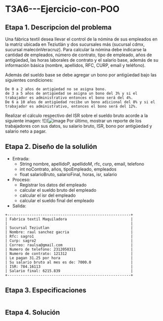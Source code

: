 # T3A6---Ejercicio-con-POO

## Etapa 1. Descripcion del problema
Una fábrica textil desea llevar el control de la nómina de sus empleados en la matriz ubicada en Teziutlán y dos sucursales más (sucursal cdmx, sucursal malecónVeracruz). Para calcular la nómina debe indicarse la cantidad de empleados, número de contrato, tipo de empleado, años de antigüedad, las horas laborales de contrato y el salario base, además de su información básica (nombre, apellidos, RFC, CURP, email y teléfono).

Además del sueldo base se debe agregar un bono por antigüedad bajo las siguientes condiciones:
~~~
De 0 a 2 años de antigüedad no se asigna bono.
de 3 a 5 años de antigüedad se asigna un bono del 3% y si el trabajador es administrativo entonces el bono será del 4%.
De 6 a 10 años de antigüedad recibe un bono adicional del 8% y si el trabajador es administrativo, entonces el bono será del 12%.
~~~
Realizar el cálculo respectivo del ISR sobre el sueldo bruto acorde a la siguiente imagen:
![](![image](https://user-images.githubusercontent.com/112425272/199610995-d2035e08-016e-4d39-a148-0e5865135459.png)
Por último, mostrar un reporte de los trabajadores con sus datos, su salario bruto, ISR, bono por antigüedad y salario neto a pagar.

## Etapa 2. Diseño de la solulión

- Entrada:
  - String nombre, apellidoP, apellidoM, rfc, curp, email, telefono
  - int noContrato, años, tipoEmpleado, empleados
  - float salarioBruto, salarioFinal, horas, isr, salario
- Proceso:
  - Registrar los datos del empleado
  - calcular el sueldo bruto del empleado
  - calcular el isr del empleado
  - calcular el sueldo final del empleado
- Salida:
~~~
+--------------------------------------------------------+
| Fabrica textil Maquiladora                             |
|                                                        |
| Sucursal Teziutlan                                     |
| Nombre: raul sanchez gacria                            |
| Rfc: sagro1                                            |
| Curp: sagro2                                           |
| Correo: raulsa@gmail.com                               |
| Numero de telefono: 2312050311                         |
| Numero de contrato: 121312                             |
| Le pagan 31.25 por hora                                |
| Su salario bruto al mes es de: 7000.0                  |
| ISR: 784.16113                                         |
| Salario final: 6215.839                                |
+--------------------------------------------------------+
~~~
## Etapa 3. Especificaciones 
![]()
## Etapa 4. Solución
![]()


